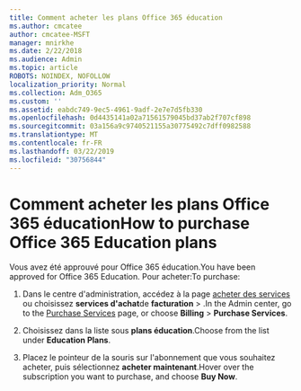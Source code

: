 ```yaml
---
title: Comment acheter les plans Office 365 éducation
ms.author: cmcatee
author: cmcatee-MSFT
manager: mnirkhe
ms.date: 2/22/2018
ms.audience: Admin
ms.topic: article
ROBOTS: NOINDEX, NOFOLLOW
localization_priority: Normal
ms.collection: Adm_O365
ms.custom: ''
ms.assetid: eabdc749-9ec5-4961-9adf-2e7e7d5fb330
ms.openlocfilehash: 0d4435141a02a71561579045bd37ab2f707cf898
ms.sourcegitcommit: 03a156a9c9740521155a30775492c7dff0982588
ms.translationtype: MT
ms.contentlocale: fr-FR
ms.lasthandoff: 03/22/2019
ms.locfileid: "30756844"
---
```

# <a name="how-to-purchase-office-365-education-plans"></a><span data-ttu-id="98c00-102">Comment acheter les plans Office 365 éducation</span><span class="sxs-lookup"><span data-stu-id="98c00-102">How to purchase Office 365 Education plans</span></span>

<span data-ttu-id="98c00-103">Vous avez été approuvé pour Office 365 éducation.</span><span class="sxs-lookup"><span data-stu-id="98c00-103">You have been approved for Office 365 Education.</span></span> <span data-ttu-id="98c00-104">Pour acheter:</span><span class="sxs-lookup"><span data-stu-id="98c00-104">To purchase:</span></span>
  
1. <span data-ttu-id="98c00-105">Dans le centre d'administration, accédez à la page [acheter des services](https://go.microsoft.com/fwlink/p/?linkid=868433) ou choisissez **services d'achat**de **facturation** \> .</span><span class="sxs-lookup"><span data-stu-id="98c00-105">In the Admin center, go to the [Purchase Services](https://go.microsoft.com/fwlink/p/?linkid=868433) page, or choose **Billing** \> **Purchase Services**.</span></span>
    
2. <span data-ttu-id="98c00-106">Choisissez dans la liste sous **plans éducation**.</span><span class="sxs-lookup"><span data-stu-id="98c00-106">Choose from the list under **Education Plans**.</span></span>
    
3. <span data-ttu-id="98c00-107">Placez le pointeur de la souris sur l'abonnement que vous souhaitez acheter, puis sélectionnez **acheter maintenant**.</span><span class="sxs-lookup"><span data-stu-id="98c00-107">Hover over the subscription you want to purchase, and choose **Buy Now**.</span></span>
    

